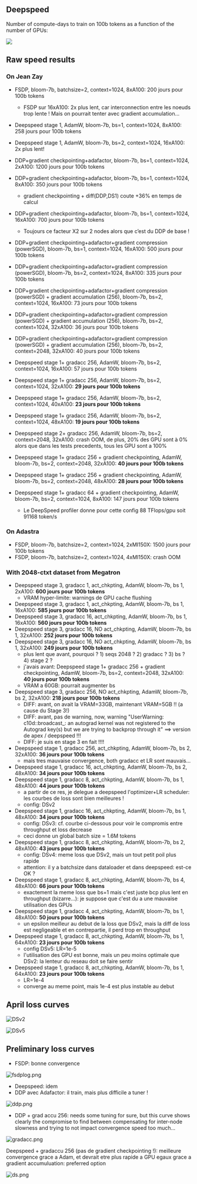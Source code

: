 ## Deepspeed

Number of compute-days to train on 100b tokens as a function of the number of GPUs:

![](imgs/gpu.png)

## Raw speed results

### On Jean Zay

- FSDP, bloom-7b, batchsize=2, context=1024, 8xA100: 200 jours pour 100b tokens
    - FSDP sur 16xA100: 2x plus lent, car interconnection entre les noeuds trop lente ! Mais on pourrait tenter avec gradient accumulation…

- Deepspeed stage 1, AdamW, bloom-7b, bs=1, context=1024, 8xA100: 258 jours pour 100b tokens
- Deepspeed stage 1, AdamW, bloom-7b, bs=2, context=1024, 16xA100:  2x plus lent!

- DDP+gradient checkpointing+adafactor, bloom-7b, bs=1, context=1024, 2xA100: 1200 jours pour 100b tokens
- DDP+gradient checkpointing+adafactor, bloom-7b, bs=1, context=1024, 8xA100: 350 jours pour 100b tokens
    - gradient checkpointing + diff(DDP,DS1) coute +36% en temps de calcul
- DDP+gradient checkpointing+adafactor, bloom-7b, bs=1, context=1024, 16xA100: 700 jours pour 100b tokens
    - Toujours ce facteur X2 sur 2 nodes alors que c’est du DDP de base !
- DDP+gradient checkpointing+adafactor+gradient compression (powerSGD), bloom-7b, bs=1, context=1024, 16xA100: 500 jours pour 100b tokens
- DDP+gradient checkpointing+adafactor+gradient compression (powerSGD), bloom-7b, bs=2, context=1024, 8xA100: 335 jours pour 100b tokens
- DDP+gradient checkpointing+adafactor+gradient compression (powerSGD) + gradient accumulation (256), bloom-7b, bs=2, context=1024, 16xA100:  73 jours pour 100b tokens
- DDP+gradient checkpointing+adafactor+gradient compression (powerSGD) + gradient accumulation (256), bloom-7b, bs=2, context=1024, 32xA100: 36 jours pour 100b tokens
- DDP+gradient checkpointing+adafactor+gradient compression (powerSGD) + gradient accumulation (256), bloom-7b, bs=2, context=2048, 32xA100: 40 jours pour 100b tokens

- Deepspeed stage 1+ gradacc 256, AdamW, bloom-7b, bs=2, context=1024, 16xA100:  57 jours pour 100b tokens
- Deepspeed stage 1+ gradacc 256, AdamW, bloom-7b, bs=2, context=1024, 32xA100:  **29 jours pour 100b tokens**
- Deepspeed stage 1+ gradacc 256, AdamW, bloom-7b, bs=2, context=1024, 40xA100:  **23 jours pour 100b tokens**
- Deepspeed stage 1+ gradacc 256, AdamW, bloom-7b, bs=2, context=1024, 48xA100:  **19 jours pour 100b tokens**
- Deepspeed stage 2+ gradacc 256, AdamW, bloom-7b, bs=2, context=2048, 32xA100: crash OOM, de plus, 20% des GPU sont à 0% alors que dans les tests precedents, tous les GPU sont a 100%
- Deepspeed stage 1+ gradacc 256 + gradient checkpointing, AdamW, bloom-7b, bs=2, context=2048, 32xA100: **40 jours pour 100b tokens**
- Deepspeed stage 1+ gradacc 256 + gradient checkpointing, AdamW, bloom-7b, bs=2, context=2048, 48xA100: **28 jours pour 100b tokens**
- Deepspeed stage 1+ gradacc 64 + gradient checkpointing, AdamW, bloom-7b, bs=2, context=1024, 8xA100: 147 jours pour 100b tokens
    - Le DeepSpeed profiler donne pour cette config 88 TFlops/gpu soit 91168 token/s

### On Adastra

- FSDP, bloom-7b, batchsize=2, context=1024, 2xMI150X: 1500 jours pour 100b tokens
- FSDP, bloom-7b, batchsize=2, context=1024, 4xMI150X: crash OOM

### With 2048-ctxt dataset from Megatron

- Deepspeed stage 3, gradacc 1, act_chkpting, AdamW, bloom-7b, bs 1, 2xA100:  **600 jours pour 100b tokens**
    - VRAM hyper-limite: warnings de GPU cache flushing
- Deepspeed stage 3, gradacc 1, act_chkpting, AdamW, bloom-7b, bs 1, 16xA100:  **585 jours pour 100b tokens**
- Deepspeed stage 3, gradacc 16, act_chkpting, AdamW, bloom-7b, bs 1, 16xA100:  **560 jours pour 100b tokens**
- Deepspeed stage 3, gradacc 16, NO act_chkpting, AdamW, bloom-7b, bs 1, 32xA100:  **252 jours pour 100b tokens**
- Deepspeed stage 3, gradacc 16, NO act_chkpting, AdamW, bloom-7b, bs 1, 32xA100:  **249 jours pour 100b tokens**
    - plus lent que avant, pourquoi ? 1) seqs 2048 ? 2) gradacc ? 3) bs ? 4) stage 2 ?
    - j'avais avant: Deepspeed stage 1+ gradacc 256 + gradient checkpointing, AdamW, bloom-7b, bs=2, context=2048, 32xA100: **40 jours pour 100b tokens**
    - VRAM a 60GB: pourrait augmenter bs
- Deepspeed stage 3, gradacc 256, NO act_chkpting, AdamW, bloom-7b, bs 2, 32xA100:  **218 jours pour 100b tokens**
    - DIFF: avant, on avait la VRAM=33GB, maintenant VRAM=5GB !! (a cause du Stage 3!)
    - DIFF: avant, pas de warning, now, warning "UserWarning: c10d::broadcast_: an autograd kernel was not registered to the Autograd key(s) but we are trying to backprop through it" ==> version de apex / deepspeed !!!
    - DIFF: je suis en stage 3 en fait !!!!
- Deepspeed stage 1, gradacc 256, act_chkpting, AdamW, bloom-7b, bs 2, 32xA100:  **36 jours pour 100b tokens**
    - mais tres mauvaise convergence, both gradacc et LR sont mauvais...
- Deepspeed stage 1, gradacc 16, act_chkpting, AdamW, bloom-7b, bs 2, 48xA100:  **34 jours pour 100b tokens**
- Deepspeed stage 1, gradacc 8, act_chkpting, AdamW, bloom-7b, bs 1, 48xA100:  **44 jours pour 100b tokens**
    - a partir de ce res, je delegue a deepspeed l'optimizer+LR scheduler: les courbes de loss sont bien meilleures !
    - config: DSv2
- Deepspeed stage 1, gradacc 16, act_chkpting, AdamW, bloom-7b, bs 1, 48xA100:  **34 jours pour 100b tokens**
    - config: DSv3: cf. courbe ci-dessous pour voir le compromis entre throughput et loss decrease
    - ceci donne un global batch size = 1.6M tokens
- Deepspeed stage 1, gradacc 8, act_chkpting, AdamW, bloom-7b, bs 2, 48xA100:  **43 jours pour 100b tokens**
    - config: DSv4: meme loss que DSv2, mais un tout petit poil plus rapide
    - attention: il y a batchsize dans dataloader et dans deepspeed: est-ce OK ?
- Deepspeed stage 1, gradacc 8, act_chkpting, AdamW, bloom-7b, bs 4, 48xA100:  **66 jours pour 100b tokens**
    - exactement la meme loss que bs=1 mais c'est juste bcp plus lent en throughput (bizarre...): je suppose que c'est du a une mauvaise utilisation des GPUs
- Deepspeed stage 1, gradacc 4, act_chkpting, AdamW, bloom-7b, bs 1, 48xA100:  **50 jours pour 100b tokens**
    - un epsilon meilleur au debut de la loss que DSv2, mais la diff de loss est negligeable et en contrepartie, il perd trop en throughput
- Deepspeed stage 1, gradacc 8, act_chkpting, AdamW, bloom-7b, bs 1, 64xA100:  **23 jours pour 100b tokens**
    - config DSv5: LR=1e-5
    - l'utilisation des GPU est bonne, mais un peu moins optimale que DSv2: la lenteur du reseau doit se faire sentir
- Deepspeed stage 1, gradacc 8, act_chkpting, AdamW, bloom-7b, bs 1, 64xA100:  **23 jours pour 100b tokens**
    - LR=1e-4
    - converge au meme point, mais 1e-4 est plus instable au debut 


## April loss curves

![DSv2](imgs/dsv3.png)

![DSv5](imgs/dsv5.png)

## Preliminary loss curves

- FSDP: bonne convergence

![fsdplog.png](imgs/fsdplog.png)

- Deepspeed: idem
- DDP avec Adafactor: il train, mais plus difficile a tuner !

![ddp.png](imgs/ddp.png)

- DDP + grad accu 256: needs some tuning for sure, but this curve shows clearly the compromise to find between compensating for inter-node slowness and trying to not impact convergence speed too much…

![gradacc.png](imgs/gradacc.png)

Deepspeed + gradaccu 256 (pas de gradient checkpointing !): meilleure convergence grace a Adam, et devrait etre plus rapide a GPU egaux grace a gradient accumuluation: preferred option

![ds.png](imgs/ds.png)

